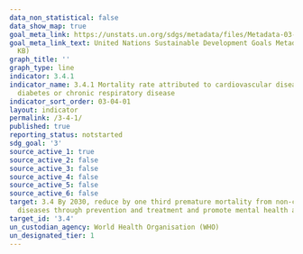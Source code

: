 ```yaml
---
data_non_statistical: false
data_show_map: true
goal_meta_link: https://unstats.un.org/sdgs/metadata/files/Metadata-03-04-01.pdf
goal_meta_link_text: United Nations Sustainable Development Goals Metadata (PDF 72.6
  KB)
graph_title: ''
graph_type: line
indicator: 3.4.1
indicator_name: 3.4.1 Mortality rate attributed to cardiovascular disease, cancer,
  diabetes or chronic respiratory disease
indicator_sort_order: 03-04-01
layout: indicator
permalink: /3-4-1/
published: true
reporting_status: notstarted
sdg_goal: '3'
source_active_1: true
source_active_2: false
source_active_3: false
source_active_4: false
source_active_5: false
source_active_6: false
target: 3.4 By 2030, reduce by one third premature mortality from non-communicable
  diseases through prevention and treatment and promote mental health and well-being
target_id: '3.4'
un_custodian_agency: World Health Organisation (WHO)
un_designated_tier: 1
---
```

